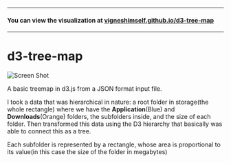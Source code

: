 <hr>

#### You can view the visualization at [vigneshimself.github.io/d3-tree-map](https://vigneshimself.github.io/d3-tree-map/)

<hr/>

# d3-tree-map

![Screen Shot](https://user-images.githubusercontent.com/40684259/159454035-02e1549d-f2e1-4ca8-b6f9-72d66d6c5646.png)

A basic treemap in d3.js from a JSON format input file. 

I took a data that was hierarchical in nature: a root folder in storage(the whole rectangle) where we have the <b>Application</b>(Blue) and <b>Downloads</b>(Orange) folders, the subfolders inside, and the size of each folder. Then transformed this data using the D3 hierarchy that basically was able to connect this as a tree.

Each subfolder is represented by a rectangle, whose area is proportional to its value(in this case the size of the folder in megabytes)

